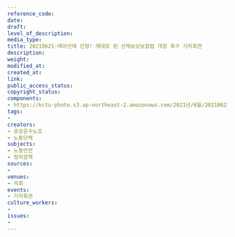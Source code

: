 ```yaml
---
reference_code: 
date: 
draft: 
level_of_description: 
media_type: 
title: 20210621-태아산재 인정! 제대로 된 산재보상보험법 개정 촉구 기자회견
description: 
weight: 
modified_at: 
created_at: 
link: 
public_access_status: 
copyright_status: 
components:
- https://kctu-photo.s3.ap-northeast-2.amazonaws.com/2021년/6월/20210621-태아산재+인정!+제대로+된+산재보상보험법+개정+촉구+기자회견/_5D40017.jpg
tags:
- 
creators:
- 공공운수노조
- 노동단체
subjects:
- 노동안전
- 정치정책
sources:
- 
venues:
- 국회
events:
- 기자회견
culture_workers:
- 
issues:
- 
---
```


